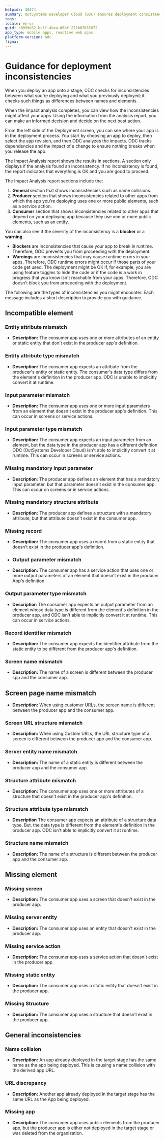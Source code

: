 ```yaml
---
helpids: 30474
summary: OutSystems Developer Cloud (ODC) ensures deployment consistency by analyzing and reporting potential inconsistencies during app deployment stages.
tags:
locale: en-us
guid: c8999d32-bc1f-4bea-86bf-271b07035672
app_type: mobile apps, reactive web apps
platform-version: odc
figma:
---
```


# Guidance for deployment inconsistencies

When you deploy an app onto a stage, ODC checks for inconsistencies between what you're deploying and what you previously deployed; it checks such things as differences between names and elements.

When the impact analysis completes, you can view how the inconsistencies might affect your apps. Using the information from the analysis report, you can make an informed decision and decide on the next best action.

From the left side of the Deployment screen, you can see where your app is in the deployment process. You start by choosing an app to deploy, then select the app revision, and then ODC analyzes the impacts. ODC tracks dependencies and the impact of a change to ensure nothing breaks when you release the app.

The Impact Analysis report shows the results in sections. A section only displays if the analysis found an inconsistency. If no inconsistency is found, the report indicates that everything is OK and you are good to proceed.

The Impact Analysis report sections include the:

 1. **General** section that shows inconsistencies such as name collisions.
 1. **Producer** section that shows inconsistencies related to other apps from which the app you're deploying uses one or more public elements, such as a service action.
 1. **Consumer** section that shows inconsistencies related to other apps that depend on your deploying app because they use one or more public elements, such as an entity.

You can also see if the severity of the inconsistency is a **blocker** or a **warning**.

* **Blockers** are inconsistencies that cause your app to break in runtime. Therefore, ODC prevents you from proceeding with the deployment.
* **Warnings** are inconsistencies that may cause runtime errors in your apps. Therefore, ODC runtime errors might occur if those parts of your code get used. The deployment might be OK if, for example, you are using feature toggles to hide the code or if the code is a work in progress that you know isn't reachable from your apps. Therefore, ODC doesn't block you from proceeding with the deployment.

The following are the types of inconsistencies you might encounter. Each message includes a short description to provide you with guidance.

## Incompatible element
  
### Entity attribute mismatch

* **Description:** The consumer app uses one or more attributes of an entity or static entity that don't exist in the producer app's definition.

### Entity attribute type mismatch

* **Description:** The consumer app expects an attribute from the producer's entity or static entity. The consumer's data type differs from the element's definition in the producer app. ODC is unable to implicitly convert it at runtime.

### Input parameter mismatch

* **Description:** The consumer app uses one or more input parameters from an element that doesn't exist in the producer app's definition. This can occur in screens or service actions.

### Input parameter type mismatch

* **Description:** The consumer app expects an input parameter from an element, but the data type in the producer app has a different definition. ODC (OutSystems Developer Cloud) isn't  able to implicitly convert it at runtime. This can occur in screens or service actions.

### Missing mandatory input parameter

* **Description**: The producer app defines an element that has a mandatory input parameter, but that parameter doesn't exist in the consumer app. This can occur on screens or in service actions.
  
### Missing mandatory structure attribute

* **Description:** The producer app defines a structure with a mandatory attribute, but that attribute doesn't exist in the consumer app.

### Missing record

* **Description:** The consumer app uses a record from a static entity that doesn't exist in the producer app's definition.
  
* ### Output parameter mismatch

* **Description:** The consumer app has a service action that uses one or more output parameters of an element that doesn't exist in the producer App's definition.

### Output parameter type mismatch

* **Description** The consumer app expects an output parameter from an element whose data type is different from the element's definition in the producer app, and ODC isn't able to implicitly convert it at runtime. This can occur in service actions.

### Record identifier mismatch

* **Description:** The consumer app expects the identifier attribute from the static entity to be different from the producer app's definition.

### Screen name mismatch

* **Description:** The name of a screen is different between the producer spp and the consumer app.
  
## Screen page name mismatch

* **Description:** When using customer URLs, the screen name is different between the producer app and the consumer app.

### Screen URL structure mismatch

* **Description:** When using Custom URLs, the URL structure type of a screen is different between the producer app and the consumer app.


### Server entity name mismatch

* **Description:** The name of a static entity is different between the producer app and the consumer app.

### Structure attribute mismatch

* **Description:** The consumer app uses one or more attributes of a structure that doesn't exist in the producer app's definition.

### Structure attribute type mismatch

* **Description** The consumer app expects an attribute of a structure data type. But, the data type is different from the element's definition in the producer app. ODC isn't able to implicitly convert it at runtime.

### Structure name mismatch

* **Description:** The name of a structure is different between the producer app and the consumer app.

## Missing element

### Missing screen

* **Description:** The consumer app uses a screen that doesn't exist in the producer app.

### Missing server entity

* **Description:** The consumer app uses an entity that doesn't exist in the producer app.

### Missing service action

* **Description:** The consumer app uses a service action that doesn't exist in the producer app.
 
### Missing static entity

* **Description:** The consumer app uses a static entity that doesn't exist in the producer app.

### Missing Structure

* **Description:** The consumer app uses a structure that doesn't exist in the producer app.

## General inconsistencies

### Name collision

* **Description:** An app already deployed in the target stage has the same name as the app being deployed. This is causing a name collision with the derived app URL.

### URL discrepancy

* **Description:** Another app already deployed in the target stage has the same URL as the App being deployed.

### Missing app

* **Description:** The consumer app uses public elements from the producer app, but the producer app is either not deployed in the target stage or was deleted from the organization.

